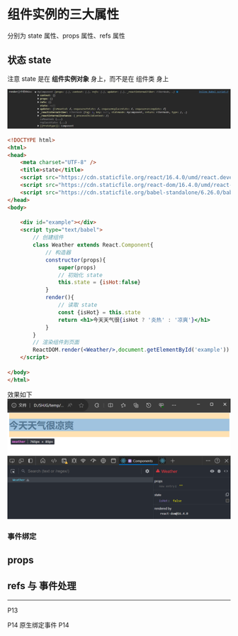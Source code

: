 # 组件实例的三大属性

分别为 state 属性、props 属性、refs 属性

## 状态 state

注意 state 是在 **组件实例对象** 身上，而不是在 组件类 身上

![](resources/2023-11-15-22-09-47.png)

```html
<!DOCTYPE html>
<html>
<head>
    <meta charset="UTF-8" />
    <title>state</title>
    <script src="https://cdn.staticfile.org/react/16.4.0/umd/react.development.js"></script>
    <script src="https://cdn.staticfile.org/react-dom/16.4.0/umd/react-dom.development.js"></script>
    <script src="https://cdn.staticfile.org/babel-standalone/6.26.0/babel.min.js"></script>
</head>
<body>

    <div id="example"></div>
    <script type="text/babel">
        // 创建组件
        class Weather extends React.Component{
            // 构造器
            constructor(props){
                super(props)
                // 初始化 state
                this.state = {isHot:false}
            }
            render(){
                // 读取 state
                const {isHot} = this.state
                return <h1>今天天气很{isHot ? '炎热' : '凉爽'}</h1>
            }
        }
        // 渲染组件到页面
        ReactDOM.render(<Weather/>,document.getElementById('example'))
    </script>

</body>
</html>
```

效果如下
![](resources/2023-11-18-16-23-47.png)

### 事件绑定






## props










## refs 与 事件处理











---
P13


P14  原生绑定事件
P14






